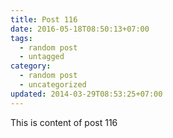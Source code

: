 ```yaml
---
title: Post 116
date: 2016-05-18T08:50:13+07:00
tags:
  - random post
  - untagged
category:
  - random post
  - uncategorized
updated: 2014-03-29T08:53:25+07:00
---
```

This is content of post 116